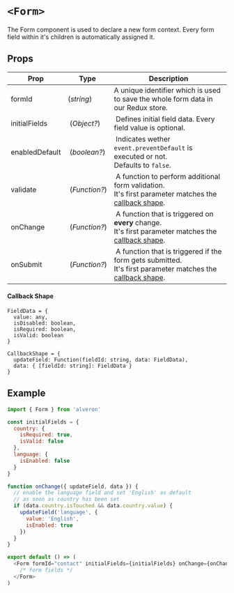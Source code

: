 # `<Form>`

The Form component is used to declare a new form context. Every form field within it's children is automatically assigned it.

## Props
| Prop | Type | Description |
| --- | --- | --- |
| formId | (*string*) | A unique identifier which is used to save the whole form data in our Redux store. |
| initialFields | (*Object?*) | Defines initial field data. Every field value is optional. |
| enabledDefault | (*boolean?*) | Indicates wether `event.preventDefault` is executed or not.<br>Defaults to `false`. |
| validate | (*Function?*) | A function to perform additional form validation.<br>It's first parameter matches the [callback shape](#callback-shape). |
| onChange | (*Function?*) | A function that is triggered on **every** change.<br>It's first parameter matches the [callback shape](#callback-shape). |
| onSubmit | (*Function?*) | A function that is triggered if the form gets submitted.<br>It's first parameter matches the [callback shape](#callback-shape). |

#### Callback Shape
```
FieldData = {
  value: any,
  isDisabled: boolean,
  isRequired: boolean,
  isValid: boolean
}

CallbackShape = {
  updateField: Function(fieldId: string, data: FieldData),
  data: { [fieldId: string]: FieldData }
}
```

## Example
```javascript
import { Form } from 'alveron'

const initialFields = {
  country: {
    isRequired: true,
    isValid: false
  },
  language: {
    isEnabled: false
  }
}

function onChange({ updateField, data }) {
  // enable the language field and set 'English' as default
  // as soon as country has been set
  if (data.country.isTouched && data.country.value) {
    updateField('language', {
      value: 'English',
      isEnabled: true
    })
  }
}

export default () => (
  <Form formId="contact" initialFields={initialFields} onChange={onChange}>
    /* form fields */
  </Form>
)
```
